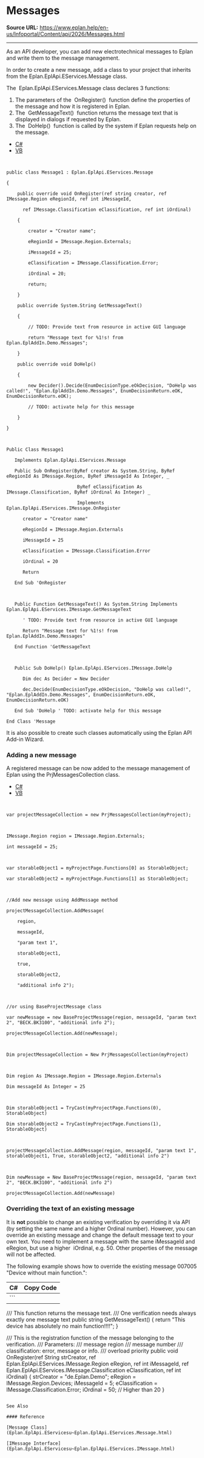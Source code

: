 # Messages

**Source URL:** https://www.eplan.help/en-us/Infoportal/Content/api/2026/Messages.html

---

As an API developer, you can add new electrotechnical messages to Eplan and write them to the message management.

In order to create a new message, add a class to your project that inherits from the Eplan.EplApi.EServices.Message class.

The  Eplan.EplApi.EServices.Message class declares 3 functions:

1. The parameters of the  OnRegister()  function define the properties of the message and how it is registered in Eplan.
2. The  GetMessageText()  function returns the message text that is displayed in dialogs if requested by Eplan.
3. The  DoHelp()  function is called by the system if Eplan requests help on the message.

- [C#](#i-tab-content-CS)
- [VB](#i-tab-content-VB)

```

public class Message1 : Eplan.EplApi.EServices.Message
{
    public override void OnRegister(ref string creator, ref IMessage.Region eRegionId, ref int iMessageId,
      ref IMessage.Classification eClassification, ref int iOrdinal)
    {
        creator = "Creator name";
        eRegionId = IMessage.Region.Externals;
        iMessageId = 25;
        eClassification = IMessage.Classification.Error;
        iOrdinal = 20;
        return;
    }
    public override System.String GetMessageText()
    {
        // TODO: Provide text from resource in active GUI language
        return "Message text for %1!s! from Eplan.EplAddIn.Demo.Messages";
    }
    public override void DoHelp()
    {
        new Decider().Decide(EnumDecisionType.eOkDecision, "DoHelp was called!", "Eplan.EplAddIn.Demo.Messages", EnumDecisionReturn.eOK, EnumDecisionReturn.eOK);
        // TODO: activate help for this message
    }
}
```

```

Public Class Message1
   Implements Eplan.EplApi.EServices.Message
   Public Sub OnRegister(ByRef creator As System.String, ByRef eRegionId As IMessage.Region, ByRef iMessageId As Integer, _
                          ByRef eClassification As IMessage.Classification, ByRef iOrdinal As Integer) _
                          Implements Eplan.EplApi.EServices.IMessage.OnRegister
      creator = "Creator name"
      eRegionId = IMessage.Region.Externals
      iMessageId = 25
      eClassification = IMessage.Classification.Error
      iOrdinal = 20
      Return
   End Sub 'OnRegister

   Public Function GetMessageText() As System.String Implements Eplan.EplApi.EServices.IMessage.GetMessageText
      ' TODO: Provide text from resource in active GUI language
      Return "Message text for %1!s! from Eplan.EplAddIn.Demo.Messages"
   End Function 'GetMessageText

   Public Sub DoHelp() Eplan.EplApi.EServices.IMessage.DoHelp
      Dim dec As Decider = New Decider
      dec.Decide(EnumDecisionType.eOkDecision, "DoHelp was called!", "Eplan.EplAddIn.Demo.Messages", EnumDecisionReturn.eOK, EnumDecisionReturn.eOK)
   End Sub 'DoHelp ' TODO: activate help for this message
End Class 'Message
```

It is also possible to create such classes automatically using the Eplan API Add-in Wizard.

### Adding a new message

A registered message can be now added to the message management of Eplan using the PrjMessagesCollection class.

- [C#](#i-tab-content-CS)
- [VB](#i-tab-content-VB)

```

var projectMessageCollection = new PrjMessagesCollection(myProject);

IMessage.Region region = IMessage.Region.Externals;
int messageId = 25;

var storableObject1 = myProjectPage.Functions[0] as StorableObject;
var storableObject2 = myProjectPage.Functions[1] as StorableObject;

//Add new message using AddMessage method
projectMessageCollection.AddMessage(
    region,
    messageId,
    "param text 1",
    storableObject1,
    true,
    storableObject2,
    "additional info 2");

//or using BaseProjectMessage class
var newMessage = new BaseProjectMessage(region, messageId, "param text 2", "BECK.BK3100", "additional info 2");
projectMessageCollection.Add(newMessage);
```

```

Dim projectMessageCollection = New PrjMessagesCollection(myProject)

Dim region As IMessage.Region = IMessage.Region.Externals
Dim messageId As Integer = 25

Dim storableObject1 = TryCast(myProjectPage.Functions(0), StorableObject)
Dim storableObject2 = TryCast(myProjectPage.Functions(1), StorableObject)

projectMessageCollection.AddMessage(region, messageId, "param text 1", storableObject1, True, storableObject2, "additional info 2")

Dim newMessage = New BaseProjectMessage(region, messageId, "param text 2", "BECK.BK3100", "additional info 2")
projectMessageCollection.Add(newMessage)
```

### Overriding the text of an existing message

It is **not** possible to change an existing verification by overriding it via API (by setting the same name and a higher Ordinal number). However, you can override an existing message and change the default message text to your own text. You need to implement a message with the same iMessageId and eRegion, but use a higher  iOrdinal, e.g. 50. Other properties of the message will not be affected.

The following example shows how to override the existing message 007005 "Device without main function.":

| C# | Copy Code |
| --- | --- |
| ```  /// This function returns the message text. /// One verification needs always exactly one message text public string GetMessageText() {    return "This device has absolutely no main function!!!!"; }  /// This is the registration function of the message belonging to the verification. /// Parameters: ///   message region ///   message number ///   classification: error, message or info. ///   overload priority public void OnRegister(ref String strCreator, ref Eplan.EplApi.EServices.IMessage.Region eRegion, ref int iMessageId, ref Eplan.EplApi.EServices.IMessage.Classification eClassification, ref int iOrdinal) {    strCreator = "de.Eplan.Demo";    eRegion = IMessage.Region.Devices;    iMessageId = 5;    eClassification = IMessage.Classification.Error;    iOrdinal = 50; // Higher than 20 } ``` | |

See Also

#### Reference

[Message Class](Eplan.EplApi.EServicesu~Eplan.EplApi.EServices.Message.html)

[IMessage Interface](Eplan.EplApi.EServicesu~Eplan.EplApi.EServices.IMessage.html)